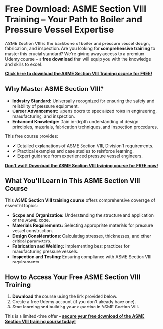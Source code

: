 # Free Download: ASME Section VIII Training – Your Path to Boiler and Pressure Vessel Expertise

ASME Section VIII is the backbone of boiler and pressure vessel design, fabrication, and inspection. Are you looking for **comprehensive training** to master this crucial standard? We're giving away access to a premium Udemy course – a **free download** that will equip you with the knowledge and skills to excel.

[**Click here to download the ASME Section VIII Training course for FREE!**](https://udemywork.com/asme-section-viii-training)

## Why Master ASME Section VIII?

*   **Industry Standard:** Universally recognized for ensuring the safety and reliability of pressure equipment.
*   **Career Advancement:** Opens doors to specialized roles in engineering, manufacturing, and inspection.
*   **Enhanced Knowledge:** Gain in-depth understanding of design principles, materials, fabrication techniques, and inspection procedures.

This free course provides:

*   ✔ Detailed explanations of ASME Section VIII, Division 1 requirements.
*   ✔ Practical examples and case studies to reinforce learning.
*   ✔ Expert guidance from experienced pressure vessel engineers.

[**Don't wait! Download the ASME Section VIII training course for FREE now!**](https://udemywork.com/asme-section-viii-training)

## What You'll Learn in This ASME Section VIII Course

This **ASME Section VIII training course** offers comprehensive coverage of essential topics:

*   **Scope and Organization:** Understanding the structure and application of the ASME code.
*   **Materials Requirements:** Selecting appropriate materials for pressure vessel construction.
*   **Design Considerations:** Calculating stresses, thicknesses, and other critical parameters.
*   **Fabrication and Welding:** Implementing best practices for manufacturing pressure vessels.
*   **Inspection and Testing:** Ensuring compliance with ASME Section VIII requirements.

## How to Access Your Free ASME Section VIII Training

1.  **Download** the course using the link provided below.
2.  Create a free Udemy account (if you don't already have one).
3.  Start learning and building your expertise in ASME Section VIII.

This is a limited-time offer – **[secure your free download of the ASME Section VIII training course today!](https://udemywork.com/asme-section-viii-training)**
